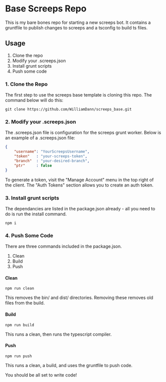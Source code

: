 # Base Screeps Repo

This is my bare bones repo for starting a new screeps bot. It contains a gruntfile to publish changes to screeps and a tsconfig to build ts files.

## Usage
1. Clone the repo
2. Modify your .screeps.json
3. Install grunt scripts
4. Push some code

### 1. Clone the Repo
The first step to use the screeps base template is cloning this repo. The command below will do this:

```
git clone https://github.com/WilliamDann/screeps_base.git
```

### 2. Modify your .screeps.json

The .screeps.json file is configuration for the screeps grunt worker. Below is an example of a .screeps.json file:

```json
{
    "username": "YourScreepsUsername",
    "token"   : "your-screeps-token",
    "branch"  : "your-desired-branch",
    "ptr"     : false
}
```

To generate a token, visit the "Manage Account" menu in the top right of the client. The "Auth Tokens" section allows you to create an auth token.

### 3. Install grunt scripts
The dependancies are listed in the package.json already - all you need to do is run the install command.
```
npm i
```

### 4. Push Some Code

There are three commands included in the package.json.
1. Clean
2. Build
3. Push

#### Clean
```
npm run clean
```
This removes the bin/ and dist/ directories. Removing these removes old files from the build.

#### Build
```
npm run build
```
This runs a clean, then runs the typescript compiler.

#### Push
```
npm run push
```

This runs a clean, a build, and uses the gruntfile to push code.

You should be all set to write code! 
